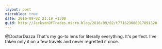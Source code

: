 ```yaml
---
layout: post
microblog: true
date: 2016-09-02 21:19 +1300
guid: http://JacksonOfTrades.micro.blog/2016/09/02/t771623688017891328.html
---
```

@DoctorDazza That's my go-to lens for literally everything. It's perfect. I've taken only it on a few travels and never  regretted it once.
